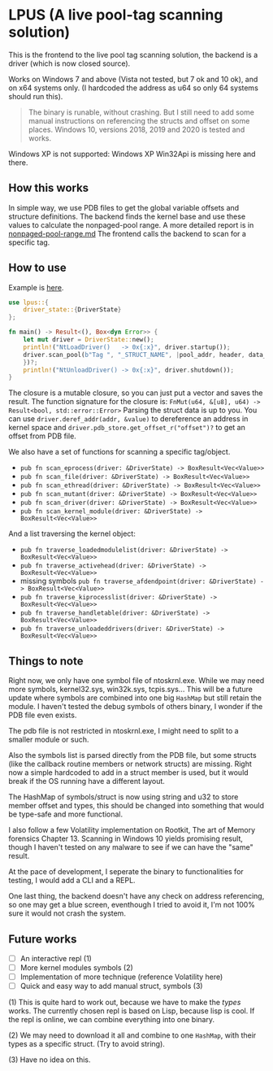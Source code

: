 # LPUS (A live pool-tag scanning solution)

This is the frontend to the live pool tag scanning solution, the backend is a
driver (which is now closed source).

Works on Windows 7 and above (Vista not tested, but 7 ok and 10 ok), and on x64
systems only. (I hardcoded the address as u64 so only 64 systems should run this).

> The binary is runable, without crashing. But I still need to add some
manual instructions on referencing the structs and offset on some places.
> Windows 10, versions 2018, 2019 and 2020 is tested and works.

Windows XP is not supported: Windows XP Win32Api is missing here and there.

## How this works

In simple way, we use PDB files to get the global variable offsets and structure definitions.
The backend finds the kernel base and use these values to calculate the nonpaged-pool range.
A more detailed report is in [nonpaged-pool-range.md](nonpaged-pool-range.md)
The frontend calls the backend to scan for a specific tag.

## How to use

Example is [here](./src/bin/eprocess_scan.rs).

```rust
use lpus::{
    driver_state::{DriverState}
};

fn main() -> Result<(), Box<dyn Error>> {
    let mut driver = DriverState::new();
    println!("NtLoadDriver()   -> 0x{:x}", driver.startup());
    driver.scan_pool(b"Tag ", "_STRUCT_NAME", |pool_addr, header, data_addr| {
    })?;
    println!("NtUnloadDriver() -> 0x{:x}", driver.shutdown());
}
```

The closure is a mutable closure, so you can just put a vector and saves the result.
The function signature for the closure is: `FnMut(u64, &[u8], u64) -> Result<bool, std::error::Error>`
Parsing the struct data is up to you.
You can use `driver.deref_addr(addr, &value)` to dereference an address in kernel space
and `driver.pdb_store.get_offset_r("offset")?` to get an offset from PDB file.

We also have a set of functions for scanning a specific tag/object.

- `pub fn scan_eprocess(driver: &DriverState) -> BoxResult<Vec<Value>>`
- `pub fn scan_file(driver: &DriverState) -> BoxResult<Vec<Value>>`
- `pub fn scan_ethread(driver: &DriverState) -> BoxResult<Vec<Value>>`
- `pub fn scan_mutant(driver: &DriverState) -> BoxResult<Vec<Value>>`
- `pub fn scan_driver(driver: &DriverState) -> BoxResult<Vec<Value>>`
- `pub fn scan_kernel_module(driver: &DriverState) -> BoxResult<Vec<Value>>`

And a list traversing the kernel object:

- `pub fn traverse_loadedmodulelist(driver: &DriverState) -> BoxResult<Vec<Value>>`
- `pub fn traverse_activehead(driver: &DriverState) -> BoxResult<Vec<Value>>`
- missing symbols `pub fn traverse_afdendpoint(driver: &DriverState) -> BoxResult<Vec<Value>>`
- `pub fn traverse_kiprocesslist(driver: &DriverState) -> BoxResult<Vec<Value>>`
- `pub fn traverse_handletable(driver: &DriverState) -> BoxResult<Vec<Value>>`
- `pub fn traverse_unloadeddrivers(driver: &DriverState) -> BoxResult<Vec<Value>>`

## Things to note

Right now, we only have one symbol file of ntoskrnl.exe. While we may need more
symbols, kernel32.sys, win32k.sys, tcpis.sys...  This will be a future update
where symbols are combined into one big `HashMap` but still retain the module.  I
haven't tested the debug symbols of others binary, I wonder if the PDB file even
exists.

The pdb file is not restricted in ntoskrnl.exe, I might need to split to a
smaller module or such.

Also the symbols list is parsed directly from the PDB file, but some structs
(like the callback routine members or network structs) are missing. Right now a
simple hardcoded to add in a struct member is used, but it would break if the
OS running have a different layout. 

The HashMap of symbols/struct is now using string and u32 to store member
offset and types, this should be changed into something that would be type-safe
and more functional.

I also follow a few Volatility implementation on Rootkit, The art of Memory
forensics Chapter 13.  Scanning in Windows 10 yields promising result, though I
haven't tested on any malware to see if we can have the "same" result.

At the pace of development, I seperate the binary to functionalities for
testing, I would add a CLI and a REPL.

One last thing, the backend doesn't have any check on address referencing, so
one may get a blue screen, eventhough I tried to avoid it, I'm not 100% sure it
would not crash the system.

## Future works

- [ ] An interactive repl (1)
- [ ] More kernel modules symbols (2)
- [ ] Implementation of more technique (reference Volatility here)
- [ ] Quick and easy way to add manual struct, symbols (3)

(1) This is quite hard to work out, because we have to make the *types* works.
The currently chosen repl is based on Lisp, because lisp is cool.  If the repl
is online, we can combine everything into one binary.

(2) We may need to download it all and combine to one `HashMap`, with their
types as a specific struct. (Try to avoid string).

(3) Have no idea on this.
